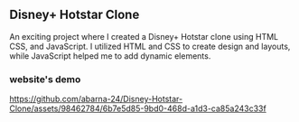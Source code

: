 ## Disney+ Hotstar Clone
An exciting project where I created a Disney+ Hotstar clone using HTML CSS, and JavaScript.
I utilized HTML and CSS to create design and layouts, while JavaScript helped me to add dynamic elements.

### website's demo

https://github.com/abarna-24/Disney-Hotstar-Clone/assets/98462784/6b7e5d85-9bd0-468d-a1d3-ca85a243c33f
